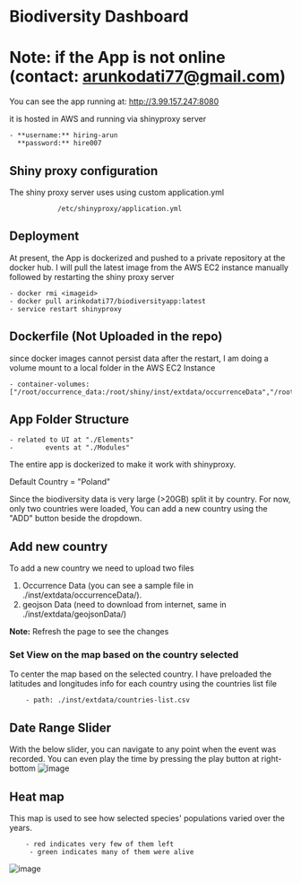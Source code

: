 # Biodiversity Dashboard

# Note: if the App is not online (contact: arunkodati77@gmail.com)

You can see the app running at: http://3.99.157.247:8080

it is hosted in AWS and running via shinyproxy server

    - **username:** hiring-arun
      **password:** hire007
## Shiny proxy configuration
The shiny proxy server uses using custom application.yml 

                /etc/shinyproxy/application.yml

## Deployment
At present, the App is dockerized and pushed to a private repository at the docker hub.
I will pull the latest image from the AWS EC2 instance manually followed by restarting the shiny proxy server

    - docker rmi <imageid>
    - docker pull arinkodati77/biodiversityapp:latest
    - service restart shinyproxy


## Dockerfile (Not Uploaded in the repo)
since docker images cannot persist data after the restart, I am doing a volume mount to a local folder in the AWS EC2 Instance
 
    - container-volumes: ["/root/occurrence_data:/root/shiny/inst/extdata/occurrenceData","/root/geojson_data:/root/shiny/inst/extdata/geojsonData"]


## App Folder Structure 
    - related to UI at "./Elements"
    -        events at "./Modules"


The entire app is dockerized to make it work with shinyproxy.

Default Country = "Poland"

Since the biodiversity data is very large (>20GB) split it by country. For now, only two countries were loaded, You can add a new country using the "ADD" button beside the dropdown.
## Add new country
To add a new country we need to upload two files
   1) Occurrence Data (you can see a sample file in ./inst/extdata/occurrenceData/).
   2) geojson Data (need to download from internet, same in ./inst/extdata/geojsonData/)

**Note:** Refresh the page to see the changes

### Set View on the map based on the country selected
To center the map based on the selected country. I have preloaded the latitudes and longitudes info for each country using the countries list file

        - path: ./inst/extdata/countries-list.csv

## Date Range Slider
With the below slider, you can navigate to any point when the event was recorded. You can even play the time by pressing the play button at right-bottom
![image](https://github.com/arunkodati77/biodiversityDashboardApp/assets/69163895/7efe9ceb-fa38-4c2e-b083-4af95a7e3594)

## Heat map
This map is used to see how selected species' populations varied over the years. 

        - red indicates very few of them left
         - green indicates many of them were alive

![image](https://github.com/arunkodati77/biodiversityDashboardApp/assets/69163895/ac50dc3d-9a92-483f-a341-975f95cdda7e)











